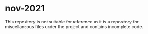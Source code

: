 # nov-2021

This repository is not suitable for reference as it is a repository for miscellaneous files under the project and contains incomplete code.
